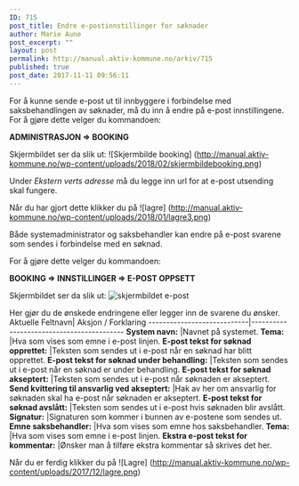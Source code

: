 ```yaml
---
ID: 715
post_title: Endre e-postinnstillinger for søknader
author: Marie Aune
post_excerpt: ""
layout: post
permalink: http://manual.aktiv-kommune.no/arkiv/715
published: true
post_date: 2017-11-11 09:56:11
---
```

For å kunne sende e-post ut til innbyggere i forbindelse med saksbehandlingen av søknader, må du inn å endre på e-post innstillingene.
For å gjøre dette velger du kommandoen:

<strong>ADMINISTRASJON =&gt; BOOKING</strong>

Skjermbildet ser da slik ut:
![Skjermbilde booking] (http://manual.aktiv-kommune.no/wp-content/uploads/2018/02/skjermbildebooking.png)

Under *Ekstern verts adresse* må du legge inn url for at e-post utsending skal fungere.

Når du har gjort dette klikker du på
![lagre] (http://manual.aktiv-kommune.no/wp-content/uploads/2018/01/lagre3.png)

Både systemadministrator og saksbehandler kan endre på e-post svarene som sendes i forbindelse med en søknad.

For å gjøre dette velger du kommandoen:

<strong>BOOKING =&gt; INNSTILLINGER =&gt; E-POST OPPSETT</strong>

Skjermbildet ser da slik ut:
![skjermbildet e-post](http://manual.aktiv-kommune.no/wp-content/uploads/2018/02/Skjermbilde23.png)

Her gjør du de ønskede endringene eller legger inn de svarene du ønsker.
Aktuelle Feltnavn|  Aksjon / Forklaring
----------------------------|------------------------------------------
**System navn:** |Navnet på systemet.
**Tema:** |Hva som vises som emne i e-post linjen.
**E-post tekst for søknad opprettet:** |Teksten som sendes ut i e-post når en søknad har blitt opprettet.
**E-post tekst for søknad under behandling:** |Teksten som sendes ut i e-post når en søknad er under behandling.
**E-post tekst for søknad akseptert:** |Teksten som sendes ut i e-post når søknaden er akseptert.
**Send kvittering til ansvarlig ved akseptert:** |Hak av her om ansvarlig for søknaden skal ha e-post når søknaden er akseptert.
**E-post tekst for søknad avslått:** |Teksten som sendes ut i e-post hvis søknaden blir avslått.
**Signatur:** |Signaturen som kommer i bunnen av e-postene som sendes ut.
**Emne saksbehandler:** |Hva som vises som emne hos saksbehandler.
**Tema:** |Hva som vises som emne i e-post linjen.
**Ekstra e-post tekst for kommentar:** |Ønsker man å tilføre ekstra kommentar så skrives det her.

<style>
table, th, td {
    border: 1px solid black;
    border-collapse: collapse;

}
td {padding: 10px;}

</style>


Når du er ferdig klikker du på
![Lagre] (http://manual.aktiv-kommune.no/wp-content/uploads/2017/12/lagre.png)